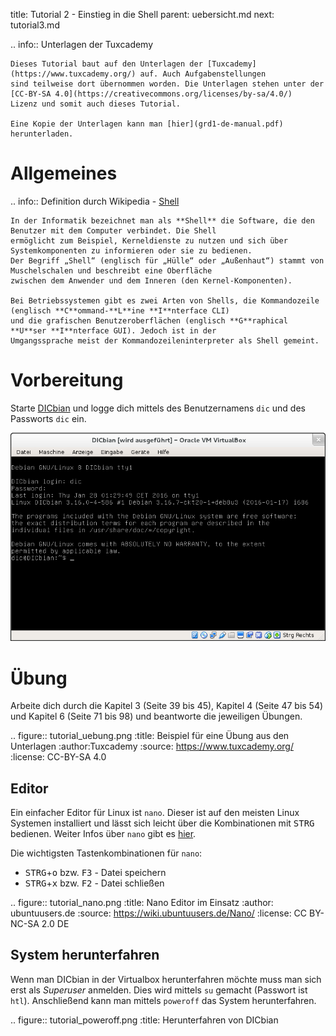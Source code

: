 title: Tutorial 2 - Einstieg in die Shell
parent: uebersicht.md
next: tutorial3.md

.. info:: Unterlagen der Tuxcademy

    Dieses Tutorial baut auf den Unterlagen der [Tuxcademy](https://www.tuxcademy.org/) auf. Auch Aufgabenstellungen
    sind teilweise dort übernommen worden. Die Unterlagen stehen unter der [CC-BY-SA 4.0](https://creativecommons.org/licenses/by-sa/4.0/)
    Lizenz und somit auch dieses Tutorial.

    Eine Kopie der Unterlagen kann man [hier](grd1-de-manual.pdf) herunterladen.

# Allgemeines

.. info:: Definition durch Wikipedia - [Shell](https://de.wikipedia.org/wiki/Shell_\(Betriebssystem\))

    In der Informatik bezeichnet man als **Shell** die Software, die den Benutzer mit dem Computer verbindet. Die Shell
    ermöglicht zum Beispiel, Kerneldienste zu nutzen und sich über Systemkomponenten zu informieren oder sie zu bedienen.
    Der Begriff „Shell“ (englisch für „Hülle“ oder „Außenhaut“) stammt von Muschelschalen und beschreibt eine Oberfläche
    zwischen dem Anwender und dem Inneren (den Kernel-Komponenten).

    Bei Betriebssystemen gibt es zwei Arten von Shells, die Kommandozeile (englisch **C**ommand-**L**ine **I**nterface CLI)
    und die grafischen Benutzeroberflächen (englisch **G**raphical **U**ser **I**nterface GUI). Jedoch ist in der
    Umgangssprache meist der Kommandozeileninterpreter als Shell gemeint.

# Vorbereitung
Starte [DICbian](dicbian.html) und logge dich mittels des Benutzernamens `dic` und des Passworts `dic` ein.

![DICbian nach dem Login](dicbian_shell.png)

# Übung

Arbeite dich durch die Kapitel 3 (Seite 39 bis 45), Kapitel 4 (Seite 47 bis 54) und Kapitel 6 (Seite 71 bis 98) und
beantworte die jeweiligen Übungen.

.. figure:: tutorial_uebung.png
    :title: Beispiel für eine Übung aus den Unterlagen
    :author:Tuxcademy
    :source: https://www.tuxcademy.org/
    :license: CC-BY-SA 4.0

## Editor
Ein einfacher Editor für Linux ist `nano`. Dieser ist auf den meisten Linux Systemen installiert und lässt sich leicht
über die Kombinationen mit <kbd>STRG</kbd> bedienen. Weiter Infos über `nano` gibt es [hier](https://wiki.ubuntuusers.de/Nano/).

Die wichtigsten Tastenkombinationen für `nano`:

* <kbd>STRG</kbd>+<kbd>o</kbd> bzw. <kbd>F3</kbd> - Datei speichern
* <kbd>STRG</kbd>+<kbd>x</kbd> bzw. <kbd>F2</kbd> - Datei schließen

.. figure:: tutorial_nano.png
    :title: Nano Editor im Einsatz
    :author: ubuntuusers.de
    :source: https://wiki.ubuntuusers.de/Nano/
    :license: CC BY-NC-SA 2.0 DE

## System herunterfahren
Wenn man DICbian in der Virtualbox herunterfahren möchte muss man sich erst als *Superuser* anmelden. Dies wird mittels
`su` gemacht (Passwort ist `htl`). Anschließend kann man mittels `poweroff` das System herunterfahren.

.. figure:: tutorial_poweroff.png
    :title: Herunterfahren von DICbian
